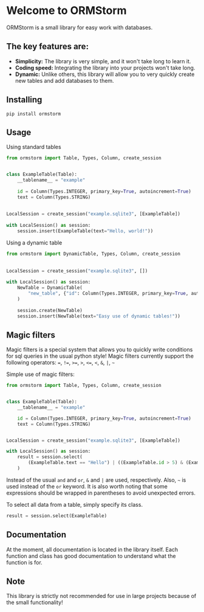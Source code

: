 # Welcome to ORMStorm

ORMStorm is a small library for easy work with databases.

## The key features are:

 - **Simplicity:** The library is very simple, and it won't take long to learn it.
 - **Coding speed:** Integrating the library into your projects won't take long.
 - **Dynamic:** Unlike others, this library will allow you to very quickly create new tables and add databases to them.

## Installing

    pip install ormstorm
   
## Usage

Using standard tables

```python
from ormstorm import Table, Types, Column, create_session  


class ExampleTable(Table): 
    __tablename__ = "example"  
      
    id = Column(Types.INTEGER, primary_key=True, autoincrement=True)  
    text = Column(Types.STRING)  
      
      
LocalSession = create_session("example.sqlite3", [ExampleTable])  
      
with LocalSession() as session:  
    session.insert(ExampleTable(text="Hello, world!"))
```

Using a dynamic table

```python
from ormstorm import DynamicTable, Types, Column, create_session  
      
      
LocalSession = create_session("example.sqlite3", [])  
      
with LocalSession() as session:  
    NewTable = DynamicTable(  
        "new_table", {"id": Column(Types.INTEGER, primary_key=True, autoincrement=True), "text": Column(Types.STRING)}  
    )  
      
    session.create(NewTable)  
    session.insert(NewTable(text="Easy use of dynamic tables!"))
```

## Magic filters

Magic filters is a special system that allows you to quickly write conditions for sql queries in the usual python style!
Magic filters currently support the following operators: `=`, `!=`, `>=`, `>`, `<=`, `<`, `&`, `|`, `~`

Simple use of magic filters:

```python
from ormstorm import Table, Types, Column, create_session


class ExampleTable(Table):
    __tablename__ = "example"

    id = Column(Types.INTEGER, primary_key=True, autoincrement=True)
    text = Column(Types.STRING)


LocalSession = create_session("example.sqlite3", [ExampleTable])

with LocalSession() as session:
    result = session.select(
        (ExampleTable.text == "Hello") | ((ExampleTable.id > 5) & (ExampleTable.id < 15))
    )
```

Instead of the usual `and` and `or`, `&` and `|` are used, respectively. Also, `~` is used instead of the `or` keyword.
It is also worth noting that some expressions should be wrapped in parentheses to avoid unexpected errors.

To select all data from a table, simply specify its class.

```python
result = session.select(ExampleTable)
```

## Documentation

At the moment, all documentation is located in the library itself. Each function and class has good documentation to understand what the function is for.

## Note

This library is strictly not recommended for use in large projects because of the small functionality!
